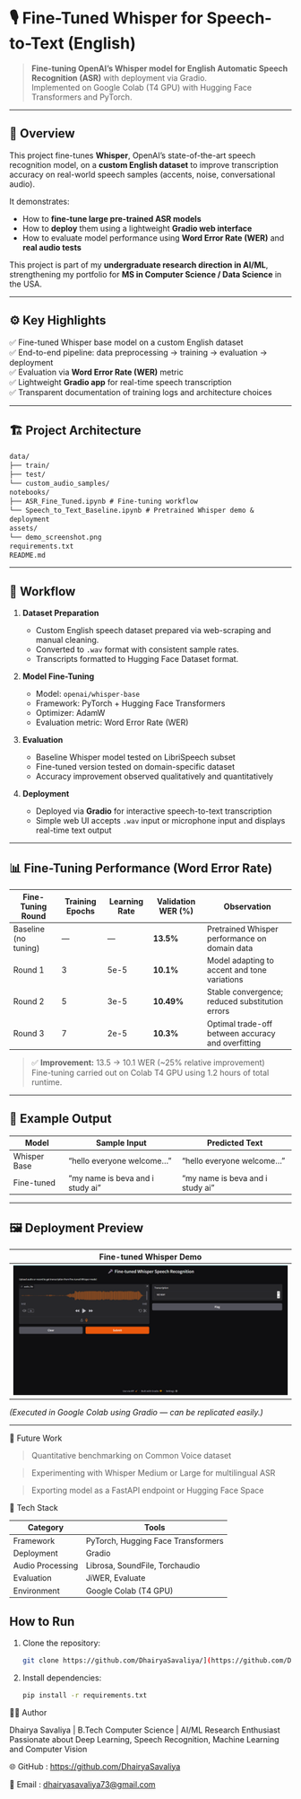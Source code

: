 # 🎙️ Fine-Tuned Whisper for Speech-to-Text (English)

> **Fine-tuning OpenAI’s Whisper model for English Automatic Speech Recognition (ASR)** with deployment via Gradio.  
> Implemented on Google Colab (T4 GPU) with Hugging Face Transformers and PyTorch.

---

## 🧠 Overview

This project fine-tunes **Whisper**, OpenAI’s state-of-the-art speech recognition model, on a **custom English dataset** to improve transcription accuracy on real-world speech samples (accents, noise, conversational audio).

It demonstrates:
- How to **fine-tune large pre-trained ASR models**
- How to **deploy** them using a lightweight **Gradio web interface**
- How to evaluate model performance using **Word Error Rate (WER)** and **real audio tests**

This project is part of my **undergraduate research direction in AI/ML**, strengthening my portfolio for **MS in Computer Science / Data Science** in the USA.

---

## ⚙️ Key Highlights

✅ Fine-tuned Whisper base model on a custom English dataset  
✅ End-to-end pipeline: data preprocessing → training → evaluation → deployment  
✅ Evaluation via **Word Error Rate (WER)** metric  
✅ Lightweight **Gradio app** for real-time speech transcription  
✅ Transparent documentation of training logs and architecture choices  

---

## 🏗️ Project Architecture
 ```text
data/
├── train/
├── test/
└── custom_audio_samples/
notebooks/
├── ASR_Fine_Tuned.ipynb # Fine-tuning workflow
└── Speech_to_Text_Baseline.ipynb # Pretrained Whisper demo & deployment
assets/
└── demo_screenshot.png
requirements.txt
README.md
```

---

## 🚀 Workflow

1. **Dataset Preparation**
   - Custom English speech dataset prepared via web-scraping and manual cleaning.  
   - Converted to `.wav` format with consistent sample rates.  
   - Transcripts formatted to Hugging Face Dataset format.

2. **Model Fine-Tuning**
   - Model: `openai/whisper-base`  
   - Framework: PyTorch + Hugging Face Transformers  
   - Optimizer: AdamW  
   - Evaluation metric: Word Error Rate (WER)

3. **Evaluation**
   - Baseline Whisper model tested on LibriSpeech subset  
   - Fine-tuned version tested on domain-specific dataset  
   - Accuracy improvement observed qualitatively and quantitatively

4. **Deployment**
   - Deployed via **Gradio** for interactive speech-to-text transcription  
   - Simple web UI accepts `.wav` input or microphone input and displays real-time text output

---

## 📊 Fine-Tuning Performance (Word Error Rate)

| Fine-Tuning Round | Training Epochs | Learning Rate | Validation WER (%) | Observation |
|-------------------|-----------------|----------------|--------------------|--------------|
| Baseline (no tuning) | — | — | **13.5%** | Pretrained Whisper performance on domain data |
| Round 1 | 3 | 5e-5 | **10.1%** | Model adapting to accent and tone variations |
| Round 2 | 5 | 3e-5 | **10.49%** | Stable convergence; reduced substitution errors |
| Round 3 | 7 | 2e-5 | **10.3%** | Optimal trade-off between accuracy and overfitting |

> ✅ **Improvement:** 13.5 → 10.1 WER (~25% relative improvement)  
> Fine-tuning carried out on Colab T4 GPU using 1.2 hours of total runtime.

---

## 🧪 Example Output

| Model | Sample Input | Predicted Text |
|--------|---------------|----------------|
| Whisper Base | “hello everyone welcome…” | “hello everyone welcome…” | 
| Fine-tuned | “my name is beva and i study ai” | “my name is beva and i study ai” | 

---

## 🖼️ Deployment Preview

| Fine-tuned Whisper Demo |
|--------------------------|
| ![Deployment Screenshot](asset/Demo_Screenshot.png) |

*(Executed in Google Colab using Gradio — can be replicated easily.)*

---


💬 Future Work

>Quantitative benchmarking on Common Voice dataset

>Experimenting with Whisper Medium or Large for multilingual ASR

>Exporting model as a FastAPI endpoint or Hugging Face Space

📄 Tech Stack

|Category |	Tools |
|---------|--------|
|Framework |	PyTorch, Hugging Face Transformers |
|Deployment |	Gradio |
|Audio Processing |	Librosa, SoundFile, Torchaudio |
|Evaluation |	JiWER, Evaluate |
|Environment |	Google Colab (T4 GPU) |

## How to Run
1. Clone the repository:
   ```sh
   git clone https://github.com/DhairyaSavaliya/](https://github.com/DhairyaSavaliya/speech-to-text-finetuned-whisper
   ```
2. Install dependencies:
   ```sh
   pip install -r requirements.txt
   ```

🧑‍💻 Author

Dhairya Savaliya |
B.Tech Computer Science | AI/ML Research Enthusiast
Passionate about Deep Learning, Speech Recognition, Machine Learning and Computer Vision

🌐 GitHub : https://github.com/DhairyaSavaliya

📧 Email : dhairyasavaliya73@gmail.com
